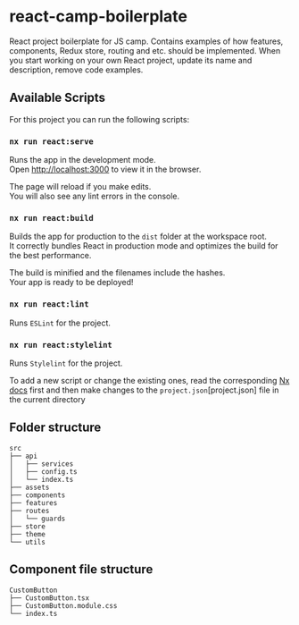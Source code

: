 # react-camp-boilerplate

React project boilerplate for JS camp. Contains examples of how features, components, Redux store, routing and etc. should be implemented. When you start working on your own React project, update its name and description, remove code examples.

## Available Scripts

For this project you can run the following scripts:

### `nx run react:serve`

Runs the app in the development mode.\
Open [http://localhost:3000](http://localhost:3000) to view it in the browser.

The page will reload if you make edits.\
You will also see any lint errors in the console.

### `nx run react:build`

Builds the app for production to the `dist` folder at the workspace root.\
It correctly bundles React in production mode and optimizes the build for the best performance.

The build is minified and the filenames include the hashes.\
Your app is ready to be deployed!

### `nx run react:lint`

Runs `ESLint` for the project.

### `nx run react:stylelint`

Runs `Stylelint` for the project.

To add a new script or change the existing ones, read the corresponding [Nx docs](https://nx.dev/configuration/projectjson) first and then make changes to the `project.json`[project.json] file in the current directory

## Folder structure

```text
src
├── api
│   ├── services
│   ├── config.ts
│   └── index.ts
├── assets
├── components
├── features
├── routes
│   └── guards
├── store
├── theme
└── utils
```

## Component file structure

```text
CustomButton
├── CustomButton.tsx
├── CustomButton.module.css
└── index.ts
```
